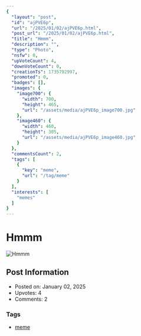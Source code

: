 ```yaml
---
{
  "layout": "post",
  "id": "ajPVE6p",
  "url": "/2025/01/02/ajPVE6p.html",
  "post_url": "/2025/01/02/ajPVE6p.html",
  "title": "Hmmm",
  "description": "",
  "type": "Photo",
  "nsfw": 0,
  "upVoteCount": 4,
  "downVoteCount": 0,
  "creationTs": 1735792997,
  "promoted": 0,
  "badges": [],
  "images": {
    "image700": {
      "width": 700,
      "height": 465,
      "url": "/assets/media/ajPVE6p_image700.jpg"
    },
    "image460": {
      "width": 460,
      "height": 305,
      "url": "/assets/media/ajPVE6p_image460.jpg"
    }
  },
  "commentsCount": 2,
  "tags": [
    {
      "key": "meme",
      "url": "/tag/meme"
    }
  ],
  "interests": [
    "memes"
  ]
}
---
```


# Hmmm

![Hmmm](/assets/media/ajPVE6p_image700.jpg)

## Post Information

- Posted on: January 02, 2025
- Upvotes: 4
- Comments: 2

### Tags

- [meme](/tag/meme)
